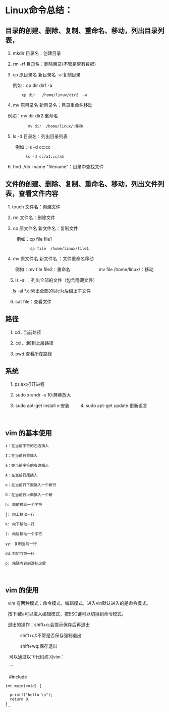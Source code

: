 # Linux命令总结：

## 目录的创建、删除、复制、重命名、移动，列出目录列表，

   1.  mkdir 目录名：创建目录
   
   2.  rm -rf 目录名：删除目录(不管是否有数据)
   
   3.  cp 原目录名 新目录名 -a:复制目录
   
          例如：cp dir   dir1  -a
          
               cp dir   /home/linux/dir2  -a
               
   4.  mv 原目录名 新目录名：目录重命名移动
   
   
          例如：mv dir  dir2:重命名
         
              mv dir  /home/linux/:移动
   
   5.  ls -d 目录名：列出目录列表
   
         例如：ls -d cc:cc
        
             ls -d cc/a1:cc/a1
   
    6. find  ./dir  -name  "filename"：目录中查找文件
   
## 文件的创建、删除、复制、重命名、移动，列出文件列表，查看文件内容
 
    1. touch 文件名：创建文件
   
    2. rm 文件名：删除文件
   
    3. cp 原文件名 新文件名：复制文件
   
          例如：cp file file1
          
               cp file  /home/linux/file1
    4. mv 原文件名 新文件名 ：文件重命名移动 
   
         例如：mv file file2：重命名
         
               mv file  /home/linux/：移动
               
     5. ls -al ：列出全部的文件（包含隐藏文件）
    
       ls -al *.c:列出全部的以c为后缀上午文件
        
     6. cat  file：查看文件
     
## 路径

     1. cd .:当前路径
     
     2. cd .. :回到上层路径
     
     3. pwd:查看所在路径
     
## 系统

     1. ps ax:打开进程
     
     2. sudo xrandr -s 10:屏幕放大
     
     3. sudo apt-get install x:安装
     
     4. sudo apt-get update:更新语言
     
     
## vim 的基本使用

    i：在当前字符的左边插入
    
    I：在当前行首插入
    
    a：在当前字符的右边插入
    
    A：在当前行尾插入
    
    o：在当前行下面插入一个新行
    
    O：在当前行上面插入一个新
    
    h: 向前移动一个字符
    
    j: 向上移动一行
    
    k: 向下移动一行
    
    l: 向后移动一个字符
    
    yy: 复制当前一行
    
    dd:剪切当前一行
    
    p: 粘贴内容到游标之后
    
## vim 的使用
   
   vim 有两种模式：命令模式，编辑模式，进入vin默认进入的是命令模式。
   
   按下i或a可以进入编辑模式，按ESC键可以切换到命令模式。
   
   退出的操作：shift+q:会提示保存后再退出
            
             shift+q!:不管是否保存强制退出
             
             shift+wq:保存退出
    
    可以通过以下代码练习vim：
    
    ``` 
    
    #include <stdio> 
    
    int main(void) {
      
      printf("hello \n");
      return 0;
    }
    ```





 
